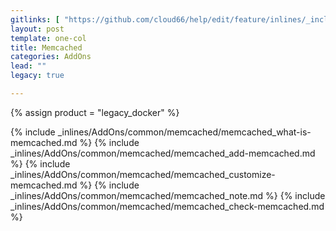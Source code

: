 ```yaml
---
gitlinks: [ "https://github.com/cloud66/help/edit/feature/inlines/_includes/_inlines/AddOns/common/memcached/memcached_what-is-memcached.html", "https://github.com/cloud66/help/edit/feature/inlines/_includes/_inlines/AddOns/common/memcached/memcached_add-memcached.html", "https://github.com/cloud66/help/edit/feature/inlines/_includes/_inlines/AddOns/common/memcached/memcached_customize-memcached.html", "https://github.com/cloud66/help/edit/feature/inlines/_includes/_inlines/AddOns/common/memcached/memcached_note.html", "https://github.com/cloud66/help/edit/feature/inlines/_includes/_inlines/AddOns/common/memcached/memcached_check-memcached.html" ]
layout: post
template: one-col
title: Memcached
categories: AddOns
lead: ""
legacy: true

---
```

{% assign product = "legacy_docker" %}

{% include _inlines/AddOns/common/memcached/memcached_what-is-memcached.md %}
{% include _inlines/AddOns/common/memcached/memcached_add-memcached.md %}
{% include _inlines/AddOns/common/memcached/memcached_customize-memcached.md %}
{% include _inlines/AddOns/common/memcached/memcached_note.md %}
{% include _inlines/AddOns/common/memcached/memcached_check-memcached.md %}
